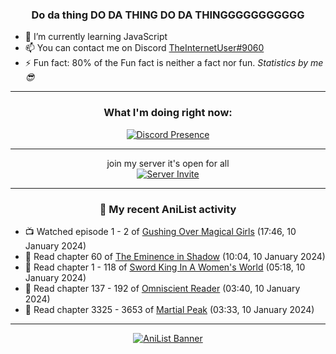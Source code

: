 <div align="center">

### Do da thing DO DA THING DO DA THINGGGGGGGGGGG
</div>

- 🌱 I’m currently learning JavaScript
- 📫 You can contact me on Discord [TheInternetUser#9060](https://discord.com/users/534117072796385300)
- ⚡ Fun fact: 80% of the Fun fact is neither a fact nor fun. _Statistics by me 😎_
<hr>

<div align="center">

### What I'm doing right now:
[![Discord Presence](https://lanyard.cnrad.dev/api/534117072796385300)](https://discord.com/users/534117072796385300)
<hr>

join my server it's open for all <br>
[![Server Invite](https://invidget.switchblade.xyz/bfYgVHxrSs)](https://discord.gg/bfYgVHxrSs)

<hr>
  
### 🌸 My recent AniList activity

</div>

<!-- ANILIST_ACTIVITY:start -->

-   📺 Watched episode 1 - 2 of [Gushing Over Magical Girls](https://anilist.co/anime/162780) (17:46, 10 January 2024)
-   📖 Read chapter 60 of [The Eminence in Shadow](https://anilist.co/manga/106758) (10:04, 10 January 2024)
-   📖 Read chapter 1 - 118 of [Sword King In A Women's World](https://anilist.co/manga/116027) (05:18, 10 January 2024)
-   📖 Read chapter 137 - 192 of [Omniscient Reader](https://anilist.co/manga/119257) (03:40, 10 January 2024)
-   📖 Read chapter 3325 - 3653 of [Martial Peak](https://anilist.co/manga/104494) (03:33, 10 January 2024)

<!-- ANILIST_ACTIVITY:end -->
<hr>

<div align="center">

[![AniList Banner](https://img.anili.st/User/929966)](https://anilist.co/user/TheInternetUser)

<!-- ![Profile views](https://gpvc.arturio.dev/TheInternetUse7) Since 2023-01-09 -->
<br>


</div>
